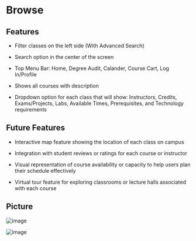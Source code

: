 # Browse

## Features
- Filter classes on the left side (With Advanced Search)

- Search option in the center of the screen

- Top Menu Bar: Home, Degree Audit, Calander, Course Cart, Log In/Profile

- Shows all courses with description

- Dropdown option for each class that will show: Instructors, Credits, Exams/Projects, Labs, Available Times, Prerequisites, and Technology requirements
## Future Features
- Interactive map feature showing the location of each class on campus

- Integration with student reviews or ratings for each course or instructor

- Visual representation of course availability or capacity to help users plan their schedule effectively

- Virtual tour feature for exploring classrooms or lecture halls associated with each course


## Picture
![image](https://github.com/jeffreywallphd/Course-Registration-and-Audit-System/assets/158307049/505c78db-5b3b-4520-89e4-b2a80085a5a4)

![image](https://github.com/jeffreywallphd/Course-Registration-and-Audit-System/assets/158307049/fd69926a-fe85-4dde-8bed-757a911e168b)
